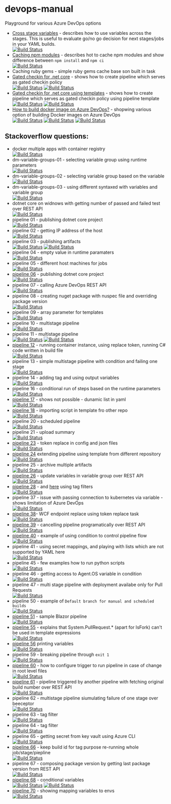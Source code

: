 # devops-manual
Playground for various Azure DevOps options

 - [Cross stage variables](http://thecodemanual.pl/2020/05/05/cross-stage-variables.html) - describes how to use variables across the stages. This is useful to evaluate go/no go decision for next stages/jobs in your YAML builds.</br>
 [![Build Status](https://dev.azure.com/thecodemanual/DevOps%20Manual/_apis/build/status/kmadof.dm-cross-stage-variables?branchName=master)](https://dev.azure.com/thecodemanual/DevOps%20Manual/_build/latest?definitionId=40&branchName=master)
 - [Caching npm modules](http://thecodemanual.pl/2020/03/11/caching-not-only-nuget-packages-on-azure-devops.html#caching-npm-modules) - describes hot to cache npm modules and show difference between `npm install` and `npm ci`</br>
 [![Build Status](https://dev.azure.com/thecodemanual/DevOps%20Manual/_apis/build/status/kmadof.dm-cache-npm?branchName=master)](https://dev.azure.com/thecodemanual/DevOps%20Manual/_build/latest?definitionId=52&branchName=master)
 - Caching ruby gems - simple ruby gems cache base son built in task
 - [Gated checkin for .net core](http://thecodemanual.pl/2020/03/26/gated-check-in-build-on-azure-devops-for-dotnet-core-app.html) - shows how to create pipeline which serves as gated checkin policy</br>
 [![Build Status](https://dev.azure.com/thecodemanual/DevOps%20Manual/_apis/build/status/kmadof.devops-manual-gated-checkin-gc?branchName=master)](https://dev.azure.com/thecodemanual/DevOps%20Manual/_build/latest?definitionId=5&branchName=master)
 [![Build Status](https://dev.azure.com/thecodemanual/DevOps%20Manual/_apis/build/status/kmadof.devops-manual-gated-checkin-gc?branchName=master)](https://dev.azure.com/thecodemanual/DevOps%20Manual/_build/latest?definitionId=6&branchName=master)
 - [Gated checkin for .net core using templates](http://thecodemanual.pl/2020/04/02/build-templates-on-azure-devops.html) - shows how to create pipeline which serves as gated checkin policy using pipeline template</br>
 [![Build Status](https://dev.azure.com/thecodemanual/DevOps%20Manual/_apis/build/status/kmadof.devops-manual-gated-checkin-with-template-gc?branchName=master)](https://dev.azure.com/thecodemanual/DevOps%20Manual/_build/latest?definitionId=7&branchName=master)
 [![Build Status](https://dev.azure.com/thecodemanual/DevOps%20Manual/_apis/build/status/kmadof.devops-manual-gated-checkin-with-template-gc?branchName=master)](https://dev.azure.com/thecodemanual/DevOps%20Manual/_build/latest?definitionId=8&branchName=master)
 - [How to build docker image on Azure DevOps?](http://thecodemanual.pl/2020/04/20/how-to-build-docker-image-on-azure-devops.html) - shopwing various option of building Docker images on Azure DevOps</br>
 [![Build Status](https://dev.azure.com/thecodemanual/DevOps%20Manual/_apis/build/status/kmadof.dm-build-docker-image-with-build-kit?branchName=master)](https://dev.azure.com/thecodemanual/DevOps%20Manual/_build/latest?definitionId=19&branchName=master)
 [![Build Status](https://dev.azure.com/thecodemanual/DevOps%20Manual/_apis/build/status/kmadof.dm-build-docker-image-on-acr?branchName=master)](https://dev.azure.com/thecodemanual/DevOps%20Manual/_build/latest?definitionId=18&branchName=master)
 [![Build Status](https://dev.azure.com/thecodemanual/DevOps%20Manual/_apis/build/status/kmadof.dm-build-docker-image-on-agent?branchName=master)](https://dev.azure.com/thecodemanual/DevOps%20Manual/_build/latest?definitionId=17&branchName=master)


 ## Stackoverflow questions:
 - docker multiple apps with container registry</br>
 [![Build Status](https://dev.azure.com/thecodemanual/DevOps%20Manual/_apis/build/status/kmadof.dm-docker-multiple-apps?branchName=master)](https://dev.azure.com/thecodemanual/DevOps%20Manual/_build/latest?definitionId=28&branchName=master)
 - dm-variable-groups-01 - selecting variable group using runtime parameters</br>
 [![Build Status](https://dev.azure.com/thecodemanual/DevOps%20Manual/_apis/build/status/kmadof.dm-variable-groups-01?branchName=master)](https://dev.azure.com/thecodemanual/DevOps%20Manual/_build/latest?definitionId=9&branchName=master)
 - dm-variable-groups-02 - selecting variable group based on the variable </br>
 [![Build Status](https://dev.azure.com/thecodemanual/DevOps%20Manual/_apis/build/status/kmadof.dm-variable-groups-02?branchName=master)](https://dev.azure.com/thecodemanual/DevOps%20Manual/_build/latest?definitionId=10&branchName=master)
 - dm-variable-groups-03 - using different syntaxed with variables and variable group</br>
 [![Build Status](https://dev.azure.com/thecodemanual/DevOps%20Manual/_apis/build/status/kmadof.dm-variable-groups-03?branchName=master)](https://dev.azure.com/thecodemanual/DevOps%20Manual/_build/latest?definitionId=24&branchName=master)
 - dotnet core on widnows with getting number of passed and failed test over REST API </br>
 [![Build Status](https://dev.azure.com/thecodemanual/DevOps%20Manual/_apis/build/status/kmadof.dm-dotnet-core-on-windows?branchName=master)](https://dev.azure.com/thecodemanual/DevOps%20Manual/_build/latest?definitionId=41&branchName=master)
 - pipeline 01 - publishing dotnet core project</br>
 [![Build Status](https://dev.azure.com/thecodemanual/DevOps%20Manual/_apis/build/status/stackoverflow/kmadof.dm-so-01?branchName=master)](https://dev.azure.com/thecodemanual/DevOps%20Manual/_build/latest?definitionId=11&branchName=master)
 - pipeline 02 - getting IP address of the host</br>
 [![Build Status](https://dev.azure.com/thecodemanual/DevOps%20Manual/_apis/build/status/stackoverflow/kmadof.dm-so-02?branchName=master)](https://dev.azure.com/thecodemanual/DevOps%20Manual/_build/latest?definitionId=12&branchName=master)
 - pipeline 03 - publishing artifacts</br>
 [![Build Status](https://dev.azure.com/thecodemanual/DevOps%20Manual/_apis/build/status/stackoverflow/kmadof.dm-so-03-a?branchName=master)](https://dev.azure.com/thecodemanual/DevOps%20Manual/_build/latest?definitionId=13&branchName=master)
 [![Build Status](https://dev.azure.com/thecodemanual/DevOps%20Manual/_apis/build/status/stackoverflow/kmadof.dm-so-03-b?branchName=master)](https://dev.azure.com/thecodemanual/DevOps%20Manual/_build/latest?definitionId=14&branchName=master)
 - pipeline 04 - empty value in runtime paramaters</br>
 [![Build Status](https://dev.azure.com/thecodemanual/DevOps%20Manual/_apis/build/status/stackoverflow/kmadof.dm-so-04?branchName=master)](https://dev.azure.com/thecodemanual/DevOps%20Manual/_build/latest?definitionId=15&branchName=master)
 - pipeline 05 - different host machines for jobs</br>
 [![Build Status](https://dev.azure.com/thecodemanual/DevOps%20Manual/_apis/build/status/stackoverflow/kmadof.dm-so-05?branchName=master)](https://dev.azure.com/thecodemanual/DevOps%20Manual/_build/latest?definitionId=16&branchName=master)
 - [pipeline 06](https://stackoverflow.com/questions/61306564/azure-devops-build-pipeline-doesnt-build-executables) - publishing dotnet core project</br>
 [![Build Status](https://dev.azure.com/thecodemanual/DevOps%20Manual/_apis/build/status/stackoverflow/kmadof.dm-so-06?branchName=master)](https://dev.azure.com/thecodemanual/DevOps%20Manual/_build/latest?definitionId=23&branchName=master)
 - pipeline 07 - calling Azure DevOps REST API </br>
 [![Build Status](https://dev.azure.com/thecodemanual/DevOps%20Manual/_apis/build/status/stackoverflow/kmadof.dm-so-07?branchName=master)](https://dev.azure.com/thecodemanual/DevOps%20Manual/_build/latest?definitionId=25&branchName=master)
 - pipeline 08 - creating nuget package with nuspec file and overriding package version</br>
 [![Build Status](https://dev.azure.com/thecodemanual/DevOps%20Manual/_apis/build/status/stackoverflow/kmadof.dm-so-08?branchName=master)](https://dev.azure.com/thecodemanual/DevOps%20Manual/_build/latest?definitionId=26&branchName=master)
 - pipeline 09 - array parameter for templates</br>
 [![Build Status](https://dev.azure.com/thecodemanual/DevOps%20Manual/_apis/build/status/stackoverflow/kmadof.dm-so-09?branchName=master)](https://dev.azure.com/thecodemanual/DevOps%20Manual/_build/latest?definitionId=29&branchName=master)
 - pipeline 10 - multistage pipeline </br>
 [![Build Status](https://dev.azure.com/thecodemanual/DevOps%20Manual/_apis/build/status/stackoverflow/kmadof.dm-so-10?branchName=master)](https://dev.azure.com/thecodemanual/DevOps%20Manual/_build/latest?definitionId=30&branchName=master)
 - pipeline 11 - multistage pipeline </br>
 [![Build Status](https://dev.azure.com/thecodemanual/DevOps%20Manual/_apis/build/status/stackoverflow/kmadof.dm-so-11-b?branchName=master)](https://dev.azure.com/thecodemanual/DevOps%20Manual/_build/latest?definitionId=32&branchName=master)
 [![Build Status](https://dev.azure.com/thecodemanual/DevOps%20Manual/_apis/build/status/stackoverflow/kmadof.dm-so-11-b?branchName=master)](https://dev.azure.com/thecodemanual/DevOps%20Manual/_build/latest?definitionId=32&branchName=master)
 - [pipeline 12](https://stackoverflow.com/questions/61497425/azure-devops-azurecli-task-with-scriptpath-option-failed-to-authenticate-to-crea) - running container instance, using replace token, running C# code written in build file</br>
 [![Build Status](https://dev.azure.com/thecodemanual/DevOps%20Manual/_apis/build/status/stackoverflow/kmadof.dm-so-12?branchName=master)](https://dev.azure.com/thecodemanual/DevOps%20Manual/_build/latest?definitionId=33&branchName=master)
 - pipeline 13 - simple multistage pipeline with condition and failing one stage </br>
[![Build Status](https://dev.azure.com/thecodemanual/DevOps%20Manual/_apis/build/status/stackoverflow/kmadof.dm-so-13?branchName=master)](https://dev.azure.com/thecodemanual/DevOps%20Manual/_build/latest?definitionId=34&branchName=master)
 - pipeline 14 - adding tag and using output variables</br>
 [![Build Status](https://dev.azure.com/thecodemanual/DevOps%20Manual/_apis/build/status/stackoverflow/kmadof.dm-so-14?branchName=master)](https://dev.azure.com/thecodemanual/DevOps%20Manual/_build/latest?definitionId=35&branchName=master)
 - pipeline 16 - conditional run of steps based on the runtime parameters</br>
 [![Build Status](https://dev.azure.com/thecodemanual/DevOps%20Manual/_apis/build/status/stackoverflow/kmadof.dm-so-16?branchName=master)](https://dev.azure.com/thecodemanual/DevOps%20Manual/_build/latest?definitionId=38&branchName=master)
 - [pipeline 17](stackoverflow.com/questions/61651777/how-can-we-pass-variable-as-a-parametersas-a-list) - shows not possible - dunamic list in yaml</br>
 [![Build Status](https://dev.azure.com/thecodemanual/DevOps%20Manual/_apis/build/status/stackoverflow/kmadof.dm-so-17?branchName=master)](https://dev.azure.com/thecodemanual/DevOps%20Manual/_build/latest?definitionId=42&branchName=master)
 - [pipeline 18](https://stackoverflow.com/questions/61676408/is-it-possible-to-import-a-script-in-a-yaml-template/61677662#61677662) - importing script in template fro other repo</br>
 [![Build Status](https://dev.azure.com/thecodemanual/DevOps%20Manual/_apis/build/status/stackoverflow/kmadof.dm-so-18?repoName=kmadof%2Fdevops-manual&branchName=master)](https://dev.azure.com/thecodemanual/DevOps%20Manual/_build/latest?definitionId=43&repoName=kmadof%2Fdevops-manual&branchName=master)
 - pipeline 20 - scheduled pipeline</br>
 [![Build Status](https://dev.azure.com/thecodemanual/DevOps%20Manual/_apis/build/status/stackoverflow/kmadof.dm-so-20-scheduled?branchName=master)](https://dev.azure.com/thecodemanual/DevOps%20Manual/_build/latest?definitionId=46&branchName=master)
 - pipeline 21 - upload summary</br>
 [![Build Status](https://dev.azure.com/thecodemanual/DevOps%20Manual/_apis/build/status/stackoverflow/kmadof.dm-so-21-upload-summary?branchName=master)](https://dev.azure.com/thecodemanual/DevOps%20Manual/_build/latest?definitionId=47&branchName=master)
 - [pipeline 23](https://stackoverflow.com/questions/61734755/variable-substitution-in-config-json-files-in-azure-devops-pipeline/61736613#61736613) - token replace in config and json files</br>
 [![Build Status](https://dev.azure.com/thecodemanual/DevOps%20Manual/_apis/build/status/stackoverflow/kmadof.dm-so-23-token-replace?branchName=master)](https://dev.azure.com/thecodemanual/DevOps%20Manual/_build/latest?definitionId=49&branchName=master)
 - [pipeline 24](https://stackoverflow.com/questions/61676408/is-it-possible-to-import-a-script-in-a-yaml-template/61677662#61677662) extending pipeline using template from different repository </br>
 [![Build Status](https://dev.azure.com/thecodemanual/DevOps%20Manual/_apis/build/status/stackoverflow/kmadof.dm-so-24?repoName=kmadof%2Fdevops-manual&branchName=master)](https://dev.azure.com/thecodemanual/DevOps%20Manual/_build/latest?definitionId=50&repoName=kmadof%2Fdevops-manual&branchName=master)
 - pipeline 25 - archive multiple artifacts </br>
 [![Build Status](https://dev.azure.com/thecodemanual/DevOps%20Manual/_apis/build/status/stackoverflow/kmadof.dm-so-25?branchName=master)](https://dev.azure.com/thecodemanual/DevOps%20Manual/_build/latest?definitionId=51&branchName=master)
 - [pipeline 26](https://stackoverflow.com/questions/61799711/impossible-to-update-variable-from-variable-group-library/61800119#61800119) - update variables in variable group over REST API</br>
 [![Build Status](https://dev.azure.com/thecodemanual/DevOps%20Manual/_apis/build/status/stackoverflow/kmadof.dm-so-26?branchName=master)](https://dev.azure.com/thecodemanual/DevOps%20Manual/_build/latest?definitionId=53&branchName=master)
 - [pipeline 28](https://stackoverflow.com/questions/61783014/using-lerna-js-and-azure-devops-pipeline/61786014?noredirect=1#comment109330301_61786014) - and [here](https://stackoverflow.com/questions/61953776/how-to-combine-git-branch-and-tag-triggers-in-azure-pipelines) using tag filters </br>
 [![Build Status](https://dev.azure.com/thecodemanual/DevOps%20Manual/_apis/build/status/stackoverflow/kmadof.dm-so-28-tag-filters?branchName=master)](https://dev.azure.com/thecodemanual/DevOps%20Manual/_build/latest?definitionId=55&branchName=master)
 - pipeline 37 - issue with passing connection to kubernetes via variable - shows limitation of Azure DevOps</br>
 [![Build Status](https://dev.azure.com/thecodemanual/DevOps%20Manual/_apis/build/status/stackoverflow/kmadof.dm-so-37?branchName=master)](https://dev.azure.com/thecodemanual/DevOps%20Manual/_build/latest?definitionId=64&branchName=master)
 - [pipeline 38](https://stackoverflow.com/questions/62043374/azure-replace-token-for-service-model-endpoint-for-asp-net-mvc-in-pipeline-relea/62044492#62044492)- WCF endpoint replace using token replace task</br>
 [![Build Status](https://dev.azure.com/thecodemanual/DevOps%20Manual/_apis/build/status/stackoverflow/kmadof.dm-so-38-token-replace?branchName=master)](https://dev.azure.com/thecodemanual/DevOps%20Manual/_build/latest?definitionId=65&branchName=master)
 - [pipeline 39](https://stackoverflow.com/questions/62044055/is-it-possible-to-cancel-a-azure-devops-pipeline-job-programmatically) - cancelling pipeline programatically over REST API</br>
 [![Build Status](https://dev.azure.com/thecodemanual/DevOps%20Manual/_apis/build/status/stackoverflow/kmadof.dm-so-39?branchName=master)](https://dev.azure.com/thecodemanual/DevOps%20Manual/_build/latest?definitionId=66&branchName=master)
 - [pipeline 40](https://stackoverflow.com/questions/62044055/is-it-possible-to-cancel-a-azure-devops-pipeline-job-programmatically) - example of using condition to control pipeline flow</br>
 [![Build Status](https://dev.azure.com/thecodemanual/DevOps%20Manual/_apis/build/status/stackoverflow/kmadof.dm-so-40-conditional?branchName=master)](https://dev.azure.com/thecodemanual/DevOps%20Manual/_build/latest?definitionId=67&branchName=master)
 - pipeline 41 - using secret mappings, and playing with lists which are not supported by YAML here</br>
 [![Build Status](https://dev.azure.com/thecodemanual/DevOps%20Manual/_apis/build/status/stackoverflow/kmadof.dm-so-41?branchName=master)](https://dev.azure.com/thecodemanual/DevOps%20Manual/_build/latest?definitionId=73&branchName=master)
 - pipeline 45 - few examples how to run python scripts</br>
 [![Build Status](https://dev.azure.com/thecodemanual/DevOps%20Manual/_apis/build/status/stackoverflow/kmadof.dm-so-45?branchName=master)](https://dev.azure.com/thecodemanual/DevOps%20Manual/_build/latest?definitionId=90&branchName=master)
 - pipeline 46 - getting access to Agent.OS variable in condition</br>
 [![Build Status](https://dev.azure.com/thecodemanual/DevOps%20Manual/_apis/build/status/stackoverflow/kmadof.dm-so-46?branchName=master)](https://dev.azure.com/thecodemanual/DevOps%20Manual/_build/latest?definitionId=92&branchName=master)
 - pipeline 47 - multi stage pipeline with deployment availabe only for Pull Requests</br>
 [![Build Status](https://dev.azure.com/thecodemanual/DevOps%20Manual/_apis/build/status/kmadof.devops-manual?branchName=master)](https://dev.azure.com/thecodemanual/DevOps%20Manual/_build/latest?definitionId=93&branchName=master)
 - pipeline 50 - example of `Default branch for manual and scheduled builds`</br>
 [![Build Status](https://dev.azure.com/thecodemanual/DevOps%20Manual/_apis/build/status/stackoverflow/kmadof.dm-so-50?branchName=pipeline-in-branch)](https://dev.azure.com/thecodemanual/DevOps%20Manual/_build/latest?definitionId=102&branchName=pipeline-in-branch)
 - [pipeline 51](https://stackoverflow.com/questions/63733965/blazor-webassembly-azure-devops-build-pipeline-publish-artifacts) - sample Blazor pipeline</br>
 [![Build Status](https://dev.azure.com/thecodemanual/DevOps%20Manual/_apis/build/status/kmadof.devops-manual%20(9)?branchName=master)](https://dev.azure.com/thecodemanual/DevOps%20Manual/_build/latest?definitionId=103&branchName=master)
 - [pipeline 55](https://stackoverflow.com/questions/63941345/set-variable-group-dynamically-using-system-pullrequest-targetbranch/63946930#63946930) - explains that System.PullRequest.* (apart for IsFork) can't be used in template expressions</br>
 [![Build Status](https://dev.azure.com/thecodemanual/DevOps%20Manual/_apis/build/status/stackoverflow/kmadof.dm-so-55?branchName=master)](https://dev.azure.com/thecodemanual/DevOps%20Manual/_build/latest?definitionId=115&branchName=master)
 - [pipeline 56](https://stackoverflow.com/questions/63950046/printing-parameter-variables-in-azure-devops-template/63951973#63951973) printing variables</br>
 [![Build Status](https://dev.azure.com/thecodemanual/DevOps%20Manual/_apis/build/status/stackoverflow/kmadof.dm-so-56?branchName=master)](https://dev.azure.com/thecodemanual/DevOps%20Manual/_build/latest?definitionId=116&branchName=master)
 - pipeline 59 - breaking pipeline through `exit 1`</br>
 [![Build Status](https://dev.azure.com/thecodemanual/DevOps%20Manual/_apis/build/status/stackoverflow/kmadof.dm-so-59?branchName=master)](https://dev.azure.com/thecodemanual/DevOps%20Manual/_build/latest?definitionId=105&branchName=master)
 - [pipeline 60](https://stackoverflow.com/questions/63788704/azure-pipelines-file-trigger-for-files-on-root-level) - how to configure trigger to run pipeline in case of change in root level files</br>
  [![Build Status](https://dev.azure.com/thecodemanual/DevOps%20Manual/_apis/build/status/kmadof.devops-manual%20(13)?branchName=master)](https://dev.azure.com/thecodemanual/DevOps%20Manual/_build/latest?definitionId=107&branchName=master)
 - [pipeline 61](https://stackoverflow.com/questions/63678236/link-azure-devops-ci-and-cd-yaml-pipelines) - pipeline triggered by another pipeline with fetching original build number over REST API</br>
 [![Build Status](https://dev.azure.com/thecodemanual/DevOps%20Manual/_apis/build/status/kmadof.devops-manual%20(7)?branchName=master)](https://dev.azure.com/thecodemanual/DevOps%20Manual/_build/latest?definitionId=100&branchName=master)
 - pipeline 62 - multistage pipeline siumulating failure of one stage over beeceptor</br>
 [![Build Status](https://dev.azure.com/thecodemanual/DevOps%20Manual/_apis/build/status/kmadof.devops-manual%20(5)?branchName=master)](https://dev.azure.com/thecodemanual/DevOps%20Manual/_build/latest?definitionId=98&branchName=master)
 - pipeline 63 - tag filter</br>
 [![Build Status](https://dev.azure.com/thecodemanual/DevOps%20Manual/_apis/build/status/kmadof.devops-manual%20(4)?branchName=master)](https://dev.azure.com/thecodemanual/DevOps%20Manual/_build/latest?definitionId=97&branchName=master)
 - pipeline 64 - tag filter</br>
 [![Build Status](https://dev.azure.com/thecodemanual/DevOps%20Manual/_apis/build/status/kmadof.devops-manual%20(3)?branchName=master)](https://dev.azure.com/thecodemanual/DevOps%20Manual/_build/latest?definitionId=96&branchName=master)
 - pipeline 65 - getting secret from key vault using Azure CLI</br>
 [![Build Status](https://dev.azure.com/thecodemanual/DevOps%20Manual/_apis/build/status/kmadof.devops-manual%20(1)?branchName=master)](https://dev.azure.com/thecodemanual/DevOps%20Manual/_build/latest?definitionId=94&branchName=master)
 - [pipeline 66](https://stackoverflow.com/questions/63996987/tagging-docker-containers-with-azure-pipelines) - keep build id for tag purpose re-running whole job/stage/piepline</br>
 [![Build Status](https://dev.azure.com/thecodemanual/DevOps%20Manual/_apis/build/status/kmadof.devops-manual?branchName=master)](https://dev.azure.com/thecodemanual/DevOps%20Manual/_build/latest?definitionId=120&branchName=master)
 - pipeline 67 - composing package version by getting last package version from REST API</br>
 [![Build Status](https://dev.azure.com/thecodemanual/DevOps%20Manual/_apis/build/status/kmadof.devops-manual%20(8)?branchName=master)](https://dev.azure.com/thecodemanual/DevOps%20Manual/_build/latest?definitionId=101&branchName=master)
 - [pipeline 68](https://stackoverflow.com/questions/58823004/how-can-i-use-if-else-in-variables-of-azure-devops-yaml-pipeline-with-variable-g) - conditional variables</br>
 [![Build Status](https://dev.azure.com/thecodemanual/DevOps%20Manual/_apis/build/status/stackoverflow/kmadof.dm-so-68-a-conditional-variables?branchName=dev)](https://dev.azure.com/thecodemanual/DevOps%20Manual/_build/latest?definitionId=121&branchName=dev) [![Build Status](https://dev.azure.com/thecodemanual/DevOps%20Manual/_apis/build/status/stackoverflow/kmadof.dm-so-68-b-conditional-variables?branchName=dev)](https://dev.azure.com/thecodemanual/DevOps%20Manual/_build/latest?definitionId=122&branchName=dev)
 - [pipeline 70](https://stackoverflow.com/questions/64020523/how-to-add-env-vars-into-azure-devops-pipeline) - showing mapping variables to envs</br>
 [![Build Status](https://dev.azure.com/thecodemanual/DevOps%20Manual/_apis/build/status/stackoverflow/kmadof.dm-so-70-env-vars?branchName=master)](https://dev.azure.com/thecodemanual/DevOps%20Manual/_build/latest?definitionId=124&branchName=master)
